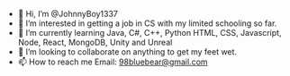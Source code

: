 - 👋 Hi, I’m @JohnnyBoy1337
- 👀 I’m interested in getting a job in CS with my limited schooling so far.
- 🌱 I’m currently learning Java, C#, C++, Python HTML, CSS, Javascript, Node, React, MongoDB, Unity and Unreal 
- 💞️ I’m looking to collaborate on anything to get my feet wet.
- 📫 How to reach me Email: 98bluebear@gmail.com

<!---
JohnnyBoy1337/JohnnyBoy1337 is a ✨ special ✨ repository because its `README.md` (this file) appears on your GitHub profile.
You can click the Preview link to take a look at your changes.
--->
